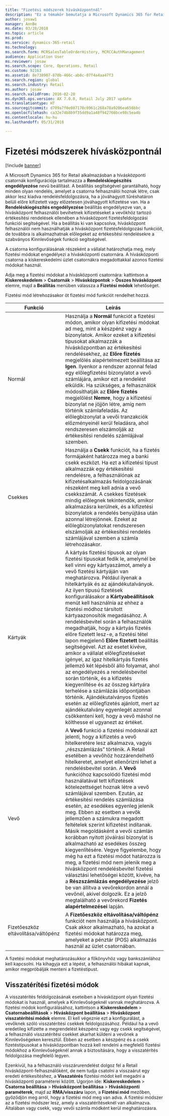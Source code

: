 ```yaml
---
title: "Fizetési módszerek hívásközpontnál"
description: "Ez a témakör bemutatja a Microsoft Dynamics 365 for Retail rendszer hívásközpontjaiban használható különböző fizetési módokat."
author: josaw1
manager: AnnBe
ms.date: 03/28/2018
ms.topic: article
ms.prod: 
ms.service: dynamics-365-retail
ms.technology: 
ms.search.form: MCRSalesTableOrderHistory, MCRCCAuthManagement
audience: Application User
ms.reviewer: josaw
ms.search.scope: Core, Operations, Retail
ms.custom: 92163
ms.assetid: 8e738907-870b-466c-ab0c-07f4a4aa47f3
ms.search.region: global
ms.search.industry: Retail
ms.author: josaw
ms.search.validFrom: 2016-02-28
ms.dyn365.ops.version: AX 7.0.0, Retail July 2017 update
ms.translationtype: HT
ms.sourcegitcommit: d709a7f0e087178c0961c268a78a9206ea656bbc
ms.openlocfilehash: ca32e74b8b9f35dd9a1a48f942766bce98c5ea4b
ms.contentlocale: hu-hu
ms.lasthandoff: 05/31/2018

---
```


# <a name="payment-methods-in-a-call-center"></a>Fizetési módszerek hívásközpontnál

[!include [banner](includes/banner.md)]

A Microsoft Dynamics 365 for Retail alkalmazásban a hívásközponti csatornák konfigurációja tartalmazza a **Rendeléskiegészítés engedélyezése** nevű beállítást. A beállítás segítségével garantálható, hogy minden olyan rendelés, amelyet a csatorna felhasználói hoznak létre, csak akkor lesz kiadva rendelésfeldolgozásra, ha a jóváhagyott tűréshatáron belüli előre kifizetett vagy előzetesen jóváhagyott kifizetése van. Ha a **Rendeléskiegészítés engedélyezése** beállítás engedélyezve van, a hívásközpont felhasználói bevihetnek kifizetéseket a vevőkhöz tartozó értékesítési rendelések ellenében a hívásközpont fizetésfeldolgozási funkciói segítségével. Ha a beállítás ki van kapcsolva, hívásközpont felhasználói nem használhatják a hívásközpont fizetésfeldolgozási funkcióit, de továbbra is alkalmazhatnak előlegeket az értékesítési rendelésekre a szabványos Kinnlevőségek funkció segítségével.

A csatorna konfigurálásának részeként a vállalat határozhatja meg, mely fizetési módokat engedélyezi a hívásközponti csatornára. A hívásközponti csatorna a kiskereskedelmi üzlet csatornákra megadottakkal azonos fizetési módokat használ.

Adja meg a fizetési módokat a hívásközponti csatornára: kattintson a **Kiskereskedelem** \> **Csatornák** \> **Hívásközpontok** \> **Összes hívásközpont** elemre, majd a **Beállítás** menüben válassza a **Fizetési módok** lehetőséget.

Fizetési mód létrehozásakor öt fizetési mód funkciót rendelhet hozzá.

| Funkció            | Leírás |
|---------------------|-------------|
| Normál              | Használja a **Normál** funkciót a fizetési módon, amikor olyan kifizetési módokat ad meg, mint a készpénz vagy a bizonylatok. Amikor ezeket a kifizetési típusokat alkalmazzák a hívásközpontban az értékesítési rendelésekhez, az **Előre fizetés** megjelölés alapértelmezett beállítása az **Igen**.  Ilyenkor a rendszer azonnal felad egy előlegfizetési bizonylatot a vevő számlájára, amikor ezt a rendelést elküldik. Ha szükséges, a felhasználók módosíthatják az **Előre fizetés** megjelölést **Nemre**, hogy a kifizetési bizonylat ne jöjjön létre, amíg nem történik számlafeladás.  Az előlegbizonylat a vevői tranzakciók előzményeinél kerül feladásra, ahol rendszeresen elszámolják az értékesítési rendelés számlájával szemben. |
| Csekkes               | Használja a **Csekk** funkciót, ha a fizetés formájaként határozza meg a banki csekk eszközt. Ha ezt a kifizetési típust alkalmazzák egy értékesítési rendelésre, a felhasználónak az kifizetésalkalmazás feldolgozásának részeként meg kell adnia a vevő csekkszámát. A csekkes fizetések mindig előlegnek tekintendők, amikor alkalmazásra kerülnek, és a kifizetési bizonylatok a rendelés benyújtása után azonnal létrejönnek. Ezeket az előlegbizonylatokat rendszeresen elszámolják az értékesítési rendelés számlájával szemben a számla létrehozásakor. |
| Kártyák               | A kártyás fizetési típusok az olyan fizetési típusokat fedik le, amelynél be kell vinni egy kártyaszámot, amely a vevő fizetési kártyáján van meghatározva. Például ilyenak a hitelkártyák és az ajándékutalványok. Az ilyen típusú fizetések konfigurálásakor a **Kártyabeállítások** menüt kell használnia az ehhez a fizetési módhoz társított kártyaazonosítók megadásához. A rendelésbevitel során a felhasználók megadhatják, hogy a kártyás fizetés előre fizetett lesz-e, a fizetési tétel lapon megjelenő **Előre fizetett** beállítás segítségével. Azt az esetet kivéve, amikor a vállalat előlegfizetéseket igényel, az igaz hitelkártyás fizetés jellemző két lépésből álló folyamat, ahol az engedélyezés a rendelésbevitel során történik, és a kifizetés kiegyenlítése és az összeg kártyára terhelése a számlázás időpontjában történik. Ajándékutalványos fizetés esetén az előlegfizetés ajánlott, mert az ajándékutalvány egyenlegét azonnal csökkenteni kell, hogy a vevő máshol ne költhesse el ugyanezt az értéket. |
| Vevő            | A **Vevő** funkció a fizetési módoknál azt jelenti, hogy a kifizetés a vevő hitelkeretére lesz alkalmazva, vagyis „részszámlázás” történik. A Retail esetében a vevőhöz hozzárendelhető hitelkeretet, amelyet ellenőrizni lehet a rendelésbevitel során. A **Vevő** funkcióhoz kapcsolódó fizetési mód használatával tett kifizetések kötelezettséget hoznak létre a vevő számlájával szemben. Ezután, az értékesítési rendelés számlázása esetén, az esedékes egyenleg jelenik meg. Ebben az esetben a vevők jellemzően a számukra megadott feltételek szerint kifizetést indítanak. Másik megoldásként a vevői számlán korábban nyitott jóváírási bizonylat is alkalmazható az esedékes összeg kiegyenlítésére. Vegye figyelembe, hogy még ha ezt a fizetési módot határozza is meg, a fizetési mód nem jelenik meg a hívásközpont rendelésbevitel fizetési választási lehetőségei között, kivéve, ha a **Részszámlázás engedélyezése** jelző be van állítva a vevőrekordon annál a vevőnél, akivel dolgozik. Ez a jelző megtalálható a vevőrekord **Fizetés alapértelmezései** lapján. |
| Fizetőeszköz eltávolítása/váltópénz | A **Fizetőeszköz eltávolítása/váltópénz** funkciót nem használja a hívásközpont. Csak akkor alkalmazható, ha azokat a fizetési módokat határozza meg, amelyeket a pénztár (POS) alkalmazás használ az üzlet csatornában. |

A fizetési módokat meghatározásukkor a főkönyvhöz vagy bankszámlához kell kapcsolni. Ha kihagyja ezt a lépést, a felhasználói hibákat kapnak, amikor megpróbálják menteni a fizetéstípust.

## <a name="refund-payment-methods"></a>Visszatérítési fizetési módok

A visszatérítés feldolgozásának eseteiben a hívásközpont olyan fizetési módokat is használ, amelyek a Kinnlevőségeknél vannak meghatározva. A fizetési módok konfigurálásához, kattintson a **Kiskereskedelem** \> **Csatornabeállítások** \> **Hívásközpont beállítása** \> **Hívásközpont visszatérítési módok** elemre. El kell végeznie ezt a konfigurálást, a vevőknek szóló visszatérítési csekkek feldolgozásához. Például ha a vevő eredetileg kifizette a megrendelést készpénz vagy egy csekk segítségével, a felhasználó visszatérítési csekket akarhat küldeni a vevőnek a Kinnlevőségeken keresztül. Ebben az esetben a készpénz és a csekk fizetéstípusokat a hívásközpontban hozzá kell rendelni a megfelelő fizetési módokhoz a Kinnlevőségeknél annak a biztosítására, hogy a visszatérítés feldolgozása megfelelő legyen.

Ezenkívül, ha a felhasználó visszárurendelést dolgoz fel a Retail hívásközpont-felhasználóként, de nem tudja csatolni a visszaárut egy eredeti értékesítéshez, a **Visszatérés** fizetési módot kell megadni a hívásközponti paraméterei között. Ugorjon ide: **Kiskereskedelem** \> **Csatorna beállítása** \> **Hívásközpont beállítása** \> **Hívásközponti paraméterek**, majd az **RMA/visszáru** lapon, a **Fizetési mód** mezőben, győződjön meg arról, hogy a fizetési mód meg van adva. A fizetési módszer az a fizetési módszer lesz, amely a visszatérítéseknél van alkalmazva. Általában vagy csekk, vagy vevői számla módként kerül meghatározásra.

